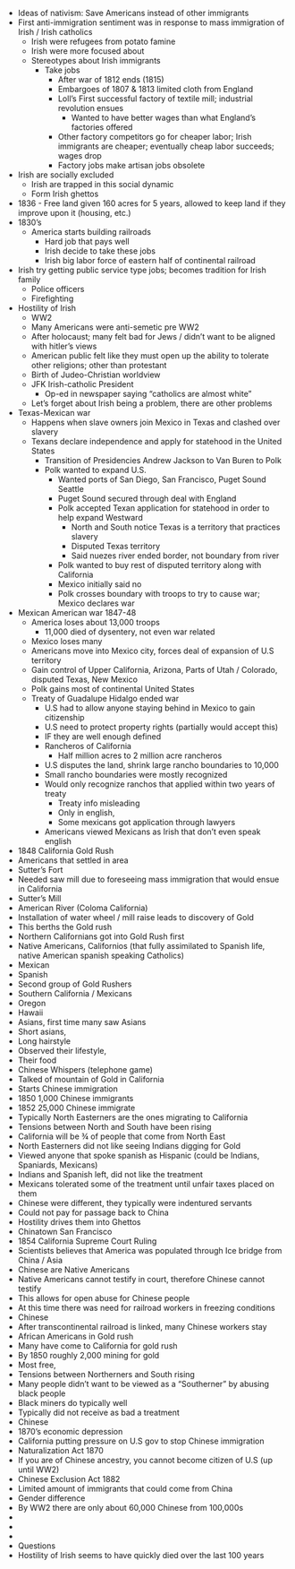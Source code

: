 - Ideas of nativism: Save Americans instead of other immigrants
- First anti-immigration sentiment was in response to mass immigration of Irish / Irish catholics  
	- Irish were refugees from potato famine
	- Irish were more focused about 
	- Stereotypes about Irish immigrants
		- Take jobs
			- After war of 1812 ends (1815)
			- Embargoes of 1807 & 1813 limited cloth from England
			- Loll’s First successful factory of textile mill; industrial revolution ensues
				- Wanted to have better wages than what England’s factories offered
			- Other factory competitors go for cheaper labor; Irish immigrants are cheaper; eventually cheap labor succeeds; wages drop 
			- Factory jobs make artisan jobs obsolete 
- Irish are socially excluded
	- Irish are trapped in this social dynamic
	- Form Irish ghettos 
- 1836 - Free land given 160 acres for 5 years, allowed to keep land if they improve upon it (housing, etc.)
- 1830’s 
	- America starts building railroads 
		- Hard job that pays well
		- Irish decide to take these jobs
		- Irish big labor force of eastern half of continental railroad
- Irish try getting public service type jobs; becomes tradition for Irish family
	- Police officers
	- Firefighting  
- Hostility of Irish 
	- WW2
	- Many Americans were anti-semetic pre WW2
	- After holocaust; many felt bad for Jews / didn’t want to be aligned with hitler’s views
	- American public felt like they must open up the ability to tolerate other religions; other than protestant  
	- Birth of Judeo-Christian worldview
	- JFK Irish-catholic President 
		- Op-ed in newspaper saying “catholics are almost white”
	- Let’s forget about Irish being a problem, there are other problems 
- Texas-Mexican war
	- Happens when slave owners join Mexico in Texas and clashed over slavery
	- Texans declare independence and apply for statehood in the United States
		- Transition of Presidencies Andrew Jackson to Van Buren to Polk
		- Polk wanted to expand U.S.
			- Wanted ports of San Diego, San Francisco, Puget Sound Seattle
			- Puget Sound secured through deal with England
			- Polk accepted Texan application for statehood in order to help expand Westward
				- North and South notice Texas is a territory that practices slavery
				- Disputed Texas territory
				- Said nuezes river ended border, not boundary from river 
			- Polk wanted to buy rest of disputed territory along with California
			- Mexico initially said no
			- Polk crosses boundary with troops to try to cause war; Mexico declares war
- Mexican American war 1847-48
	- America loses about 13,000 troops
		- 11,000 died of dysentery, not even war related
	- Mexico loses many 
	- Americans move into Mexico city, forces deal of expansion of U.S territory
	- Gain control of Upper California, Arizona, Parts of Utah / Colorado, disputed Texas, New Mexico
	- Polk gains most of continental United States
	- Treaty of Guadalupe Hidalgo ended war
		- U.S had to allow anyone staying behind in Mexico to gain citizenship
		- U.S need to protect property rights (partially would accept this)
		- IF they are well enough defined 
		- Rancheros of California 
			- Half million acres to 2 million acre rancheros
		- U.S disputes the land, shrink large rancho boundaries to 10,000
		- Small rancho boundaries were mostly recognized
		- Would only recognize ranchos that applied within two years of treaty
			- Treaty info misleading 
			- Only in english,
			- Some mexicans got application through lawyers
		- Americans viewed Mexicans as Irish that don’t even speak english
- 1848 California Gold Rush
- Americans that settled in area
- Sutter’s Fort
- Needed saw mill due to foreseeing mass immigration that would ensue in California
- Sutter’s Mill
- American River (Coloma California)
- Installation of water wheel / mill raise leads to discovery of Gold
- This berths the Gold rush
- Northern Californians got into Gold Rush first
- Native Americans, Californios (that fully assimilated to Spanish life, native American spanish speaking Catholics)
- Mexican
- Spanish
- Second group of Gold Rushers 
- Southern California / Mexicans
- Oregon
- Hawaii
- Asians, first time many saw Asians
- Short asians, 
- Long hairstyle
- Observed their lifestyle, 
- Their food
- Chinese Whispers (telephone game)
- Talked of mountain of Gold in California
- Starts Chinese immigration
- 1850 1,000 Chinese immigrants
- 1852 25,000 Chinese immigrate
- Typically North Easterners are the ones migrating to California
- Tensions between North and South have been rising
- California will be ¾ of people that come from North East
- North Easterners did not like seeing Indians digging for Gold
- Viewed anyone that spoke spanish as Hispanic (could be Indians, Spaniards, Mexicans)
- Indians and Spanish left, did not like the treatment
- Mexicans tolerated some of the treatment until unfair taxes placed on them
- Chinese were different, they typically were indentured servants
- Could not pay for passage back to China
- Hostility drives them into Ghettos
- Chinatown San Francisco
- 1854 California Supreme Court Ruling
-   Scientists believes that America was populated through Ice bridge from China / Asia
- Chinese are Native Americans
- Native Americans cannot testify in court, therefore Chinese cannot testify
- This allows for open abuse for Chinese people
- At this time there was need for railroad workers in freezing conditions
- Chinese 
- After transcontinental railroad is linked, many Chinese workers stay
- African Americans in Gold rush
- Many have come to California for gold rush
- By 1850 roughly 2,000 mining for gold
- Most free,
- Tensions between Northerners and South rising
- Many people didn’t want to be viewed as a “Southerner” by abusing black people
- Black miners do typically well
- Typically did not receive as bad a treatment 
- Chinese
- 1870’s economic depression
- California putting pressure on U.S gov to stop Chinese immigration
- Naturalization Act 1870
- If you are of Chinese ancestry, you cannot become citizen of U.S (up until WW2)
- Chinese Exclusion Act 1882
- Limited amount of immigrants that could come from China 
- Gender difference
- By WW2 there are only about 60,000 Chinese from 100,000s 
- 
- 
- 
- Questions
- Hostility of Irish seems to have quickly died over the last 100 years